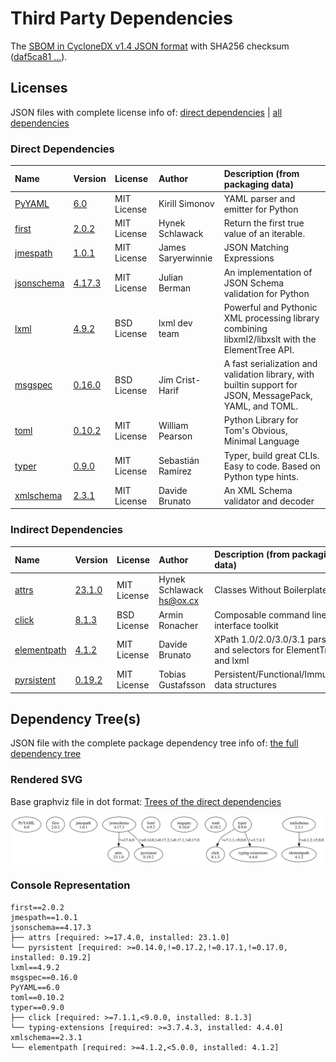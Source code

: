 # Third Party Dependencies

<!--[[[fill sbom_sha256()]]]-->
The [SBOM in CycloneDX v1.4 JSON format](https://git.sr.ht/~sthagen/booq/blob/default/sbom/cdx.json) with SHA256 checksum ([daf5ca81 ...](https://git.sr.ht/~sthagen/booq/blob/default/sbom/cdx.json.sha256 "sha256:daf5ca8123b7fc179cb23f43ef3c0287fb8f64f2aef648c96be1619ffaaed01c")).
<!--[[[end]]] (checksum: a973de1bfce7a8dfcc40b3c44b18f4b8)-->
## Licenses 

JSON files with complete license info of: [direct dependencies](direct-dependency-licenses.json) | [all dependencies](all-dependency-licenses.json)

### Direct Dependencies

<!--[[[fill direct_dependencies_table()]]]-->
| Name                                                          | Version                                               | License     | Author             | Description (from packaging data)                                                                        |
|:--------------------------------------------------------------|:------------------------------------------------------|:------------|:-------------------|:---------------------------------------------------------------------------------------------------------|
| [PyYAML](https://pyyaml.org/)                                 | [6.0](https://pypi.org/project/PyYAML/6.0/)           | MIT License | Kirill Simonov     | YAML parser and emitter for Python                                                                       |
| [first](http://github.com/hynek/first/)                       | [2.0.2](https://pypi.org/project/first/2.0.2/)        | MIT License | Hynek Schlawack    | Return the first true value of an iterable.                                                              |
| [jmespath](https://github.com/jmespath/jmespath.py)           | [1.0.1](https://pypi.org/project/jmespath/1.0.1/)     | MIT License | James Saryerwinnie | JSON Matching Expressions                                                                                |
| [jsonschema](https://github.com/python-jsonschema/jsonschema) | [4.17.3](https://pypi.org/project/jsonschema/4.17.3/) | MIT License | Julian Berman      | An implementation of JSON Schema validation for Python                                                   |
| [lxml](https://lxml.de/)                                      | [4.9.2](https://pypi.org/project/lxml/4.9.2/)         | BSD License | lxml dev team      | Powerful and Pythonic XML processing library combining libxml2/libxslt with the ElementTree API.         |
| [msgspec](https://jcristharif.com/msgspec/)                   | [0.16.0](https://pypi.org/project/msgspec/0.16.0/)    | BSD License | Jim Crist-Harif    | A fast serialization and validation library, with builtin support for JSON, MessagePack, YAML, and TOML. |
| [toml](https://github.com/uiri/toml)                          | [0.10.2](https://pypi.org/project/toml/0.10.2/)       | MIT License | William Pearson    | Python Library for Tom's Obvious, Minimal Language                                                       |
| [typer](https://github.com/tiangolo/typer)                    | [0.9.0](https://pypi.org/project/typer/0.9.0/)        | MIT License | Sebastián Ramírez  | Typer, build great CLIs. Easy to code. Based on Python type hints.                                       |
| [xmlschema](https://github.com/sissaschool/xmlschema)         | [2.3.1](https://pypi.org/project/xmlschema/2.3.1/)    | MIT License | Davide Brunato     | An XML Schema validator and decoder                                                                      |
<!--[[[end]]] (checksum: 418bcb96a1256f7fe12e10f32439f711)-->

### Indirect Dependencies

<!--[[[fill indirect_dependencies_table()]]]-->
| Name                                                      | Version                                               | License     | Author                     | Description (from packaging data)                                    |
|:----------------------------------------------------------|:------------------------------------------------------|:------------|:---------------------------|:---------------------------------------------------------------------|
| [attrs](https://www.attrs.org/en/stable/changelog.html)   | [23.1.0](https://pypi.org/project/attrs/23.1.0/)      | MIT License | Hynek Schlawack <hs@ox.cx> | Classes Without Boilerplate                                          |
| [click](https://palletsprojects.com/p/click/)             | [8.1.3](https://pypi.org/project/click/8.1.3/)        | BSD License | Armin Ronacher             | Composable command line interface toolkit                            |
| [elementpath](https://github.com/sissaschool/elementpath) | [4.1.2](https://pypi.org/project/elementpath/4.1.2/)  | MIT License | Davide Brunato             | XPath 1.0/2.0/3.0/3.1 parsers and selectors for ElementTree and lxml |
| [pyrsistent](https://github.com/tobgu/pyrsistent/)        | [0.19.2](https://pypi.org/project/pyrsistent/0.19.2/) | MIT License | Tobias Gustafsson          | Persistent/Functional/Immutable data structures                      |
<!--[[[end]]] (checksum: 0ce8e2b47c1c98c431e1ae2334f6cb04)-->

## Dependency Tree(s)

JSON file with the complete package dependency tree info of: [the full dependency tree](package-dependency-tree.json)

### Rendered SVG

Base graphviz file in dot format: [Trees of the direct dependencies](package-dependency-tree.dot.txt)

<img src="./package-dependency-tree.svg" alt="Trees of the direct dependencies" title="Trees of the direct dependencies"/>

### Console Representation

<!--[[[fill dependency_tree_console_text()]]]-->
````console
first==2.0.2
jmespath==1.0.1
jsonschema==4.17.3
├── attrs [required: >=17.4.0, installed: 23.1.0]
└── pyrsistent [required: >=0.14.0,!=0.17.2,!=0.17.1,!=0.17.0, installed: 0.19.2]
lxml==4.9.2
msgspec==0.16.0
PyYAML==6.0
toml==0.10.2
typer==0.9.0
├── click [required: >=7.1.1,<9.0.0, installed: 8.1.3]
└── typing-extensions [required: >=3.7.4.3, installed: 4.4.0]
xmlschema==2.3.1
└── elementpath [required: >=4.1.2,<5.0.0, installed: 4.1.2]
````
<!--[[[end]]] (checksum: 41d3b5dfdfad5e641801ddba746da07b)-->

